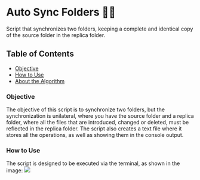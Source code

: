 

# Auto Sync Folders 📁🔄

Script that synchronizes two folders, keeping a complete and identical copy of the source folder in the replica folder. 


## Table of Contents

- [Objective](#Objective)
- [How to Use](#How-to-Use)
- [About the Algorithm](#About-the-Algorithm)

### Objective

The objective of this script is to synchronize two folders, but the synchronization is unilateral, where you have the source folder and a replica folder, where all the files that are introduced, changed or deleted, must be reflected in the replica folder.
The script also creates a text file where it stores all the operations, as well as showing them in the console output.

### How to Use
The script is designed to be executed via the terminal, as shown in the image:
<img src=".assets/img-comand.PNG"/>
